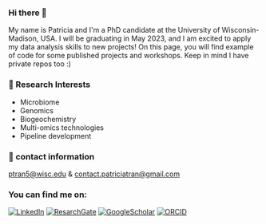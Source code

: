 ### Hi there 👋

My name is Patricia and I'm a PhD candidate at the University of Wisconsin-Madison, USA. I will be graduating in May 2023, and I am excited to apply my data analysis skills to new projects! On this page, you will find example of code for some published projects and workshops. Keep in mind I have private repos too :) 

### :microscope: Research Interests

- Microbiome
- Genomics
- Biogeochemistry
- Multi-omics technologies
- Pipeline development

### :email: contact information
ptran5@wisc.edu & contact.patriciatran@gmail.com

### You can find me on:
[![LinkedIn](https://img.shields.io/badge/LinkedIn--informational?style=social&logo=linkedin&logoColor=blue&color=2bbc8a)](https://www.linkedin.com/in/patriciatran/)
[![ResarchGate](https://img.shields.io/badge/ResearchGate--informational?style=social&logo=researchgate&logoColor=2bbc8a?&color=2bbc8a)](https://www.researchgate.net/profile/Patricia-Tran-2)
[![GoogleScholar](https://img.shields.io/badge/Google_Scholar--informational?style=social&logo=google-scholar&logoColor=blue&color=2bbc8a)](https://scholar.google.com/citations?user=NVhtx1YAAAAJ&hl=en)
[![ORCID](https://img.shields.io/badge/ORCID--informational?style=social&logo=ORCID&logoColor=success&color=2bbc8a)](https://orcid.org/0000-0003-3948-3938)

